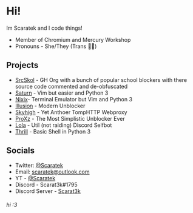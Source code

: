 # Hi!
Im Scaratek and I code things!
- Member of Chromium and Mercury Workshop
- Pronouns - She/They (Trans 🏳️‍⚧️)

## Projects
- [SrcSkol](https://github.com/src-skol) - GH Org with a bunch of popular school blockers with there source code commented and de-obfuscated
- [Saturn](https://github.com/scaratek/saturn) - Vim but easier and Python 3
- [Nixix](https://github.com/scaratek/nixix)- Terminal Emulator but Vim and Python 3
- [Illusion](https://github.com/chromium-workshop/illusion) - Modern Unblocker 
- [Skyhigh](https://github.com/chromium-workshop/skyhigh) - Yet Anthoer TompHTTP Webproxy
- [ProXz](https://github.com/proxz) - The Most Simplistic Unblocker Ever
- [Lola](https://github.com/scaratek/lola) - Util (not raiding) Discord Selfbot
- [Thrill](https://github.com/scaratek/thrill) - Basic Shell in Python 3

## Socials
- Twitter: [@Scaratek](https://www.twiter.com/scaratek)
- Email: scaratek@outlook.com
- YT - [@Scaratek](https://www.youtuber.com/@scaratek)
- Discord - Scarat3k#1795
- Discord Server - [Scarat3k](https://discord.gg/JawyTs5zsh)

###### hi :3
